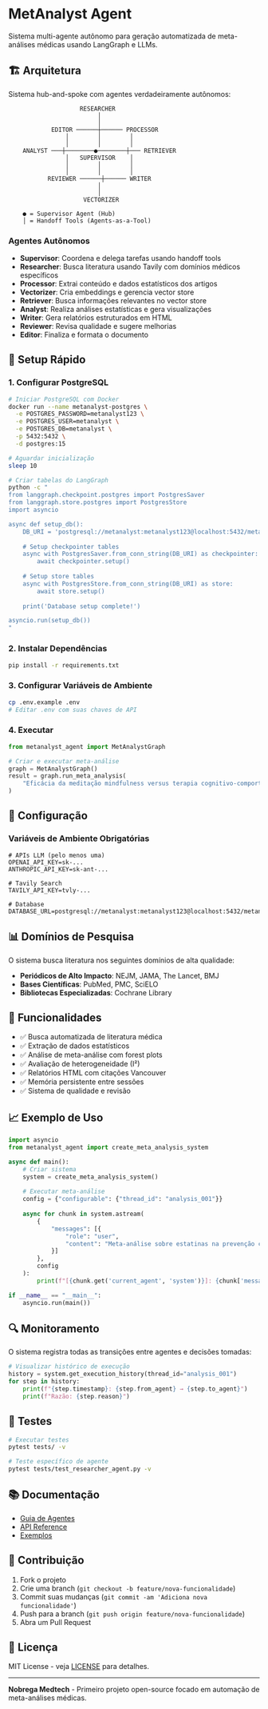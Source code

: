 # MetAnalyst Agent

Sistema multi-agente autônomo para geração automatizada de meta-análises médicas usando LangGraph e LLMs.

## 🏗️ Arquitetura

Sistema hub-and-spoke com agentes verdadeiramente autônomos:

```
                    RESEARCHER
                         │
                         │
            EDITOR ──────┼────── PROCESSOR  
                │        │        │
                │        │        │
    ANALYST ───┼────────●────────┼─── RETRIEVER
                │   SUPERVISOR    │
                │        │        │
                │        │        │
           REVIEWER ──────┼────── WRITER
                         │
                         │
                     VECTORIZER

    ● = Supervisor Agent (Hub)
    │ = Handoff Tools (Agents-as-a-Tool)
```

### Agentes Autônomos

- **Supervisor**: Coordena e delega tarefas usando handoff tools
- **Researcher**: Busca literatura usando Tavily com domínios médicos específicos
- **Processor**: Extrai conteúdo e dados estatísticos dos artigos
- **Vectorizer**: Cria embeddings e gerencia vector store
- **Retriever**: Busca informações relevantes no vector store
- **Analyst**: Realiza análises estatísticas e gera visualizações
- **Writer**: Gera relatórios estruturados em HTML
- **Reviewer**: Revisa qualidade e sugere melhorias
- **Editor**: Finaliza e formata o documento

## 🚀 Setup Rápido

### 1. Configurar PostgreSQL

```bash
# Iniciar PostgreSQL com Docker
docker run --name metanalyst-postgres \
  -e POSTGRES_PASSWORD=metanalyst123 \
  -e POSTGRES_USER=metanalyst \
  -e POSTGRES_DB=metanalyst \
  -p 5432:5432 \
  -d postgres:15

# Aguardar inicialização
sleep 10

# Criar tabelas do LangGraph
python -c "
from langgraph.checkpoint.postgres import PostgresSaver
from langgraph.store.postgres import PostgresStore
import asyncio

async def setup_db():
    DB_URI = 'postgresql://metanalyst:metanalyst123@localhost:5432/metanalyst'
    
    # Setup checkpointer tables
    async with PostgresSaver.from_conn_string(DB_URI) as checkpointer:
        await checkpointer.setup()
    
    # Setup store tables  
    async with PostgresStore.from_conn_string(DB_URI) as store:
        await store.setup()
    
    print('Database setup complete!')

asyncio.run(setup_db())
"
```

### 2. Instalar Dependências

```bash
pip install -r requirements.txt
```

### 3. Configurar Variáveis de Ambiente

```bash
cp .env.example .env
# Editar .env com suas chaves de API
```

### 4. Executar

```python
from metanalyst_agent import MetAnalystGraph

# Criar e executar meta-análise
graph = MetAnalystGraph()
result = graph.run_meta_analysis(
    "Eficácia da meditação mindfulness versus terapia cognitivo-comportamental para ansiedade"
)
```

## 🔧 Configuração

### Variáveis de Ambiente Obrigatórias

```env
# APIs LLM (pelo menos uma)
OPENAI_API_KEY=sk-...
ANTHROPIC_API_KEY=sk-ant-...

# Tavily Search
TAVILY_API_KEY=tvly-...

# Database
DATABASE_URL=postgresql://metanalyst:metanalyst123@localhost:5432/metanalyst
```

## 📊 Domínios de Pesquisa

O sistema busca literatura nos seguintes domínios de alta qualidade:

- **Periódicos de Alto Impacto**: NEJM, JAMA, The Lancet, BMJ
- **Bases Científicas**: PubMed, PMC, SciELO
- **Bibliotecas Especializadas**: Cochrane Library

## 🎯 Funcionalidades

- ✅ Busca automatizada de literatura médica
- ✅ Extração de dados estatísticos
- ✅ Análise de meta-análise com forest plots
- ✅ Avaliação de heterogeneidade (I²)
- ✅ Relatórios HTML com citações Vancouver
- ✅ Memória persistente entre sessões
- ✅ Sistema de qualidade e revisão

## 📈 Exemplo de Uso

```python
import asyncio
from metanalyst_agent import create_meta_analysis_system

async def main():
    # Criar sistema
    system = create_meta_analysis_system()
    
    # Executar meta-análise
    config = {"configurable": {"thread_id": "analysis_001"}}
    
    async for chunk in system.astream(
        {
            "messages": [{
                "role": "user", 
                "content": "Meta-análise sobre estatinas na prevenção cardiovascular"
            }]
        },
        config
    ):
        print(f"[{chunk.get('current_agent', 'system')}]: {chunk['messages'][-1].content[:100]}...")

if __name__ == "__main__":
    asyncio.run(main())
```

## 🔍 Monitoramento

O sistema registra todas as transições entre agentes e decisões tomadas:

```python
# Visualizar histórico de execução
history = system.get_execution_history(thread_id="analysis_001")
for step in history:
    print(f"{step.timestamp}: {step.from_agent} → {step.to_agent}")
    print(f"Razão: {step.reason}")
```

## 🧪 Testes

```bash
# Executar testes
pytest tests/ -v

# Teste específico de agente
pytest tests/test_researcher_agent.py -v
```

## 📚 Documentação

- [Guia de Agentes](docs/agents.md)
- [API Reference](docs/api.md)
- [Exemplos](examples/)

## 🤝 Contribuição

1. Fork o projeto
2. Crie uma branch (`git checkout -b feature/nova-funcionalidade`)
3. Commit suas mudanças (`git commit -am 'Adiciona nova funcionalidade'`)
4. Push para a branch (`git push origin feature/nova-funcionalidade`)
5. Abra um Pull Request

## 📄 Licença

MIT License - veja [LICENSE](LICENSE) para detalhes.

---

**Nobrega Medtech** - Primeiro projeto open-source focado em automação de meta-análises médicas.